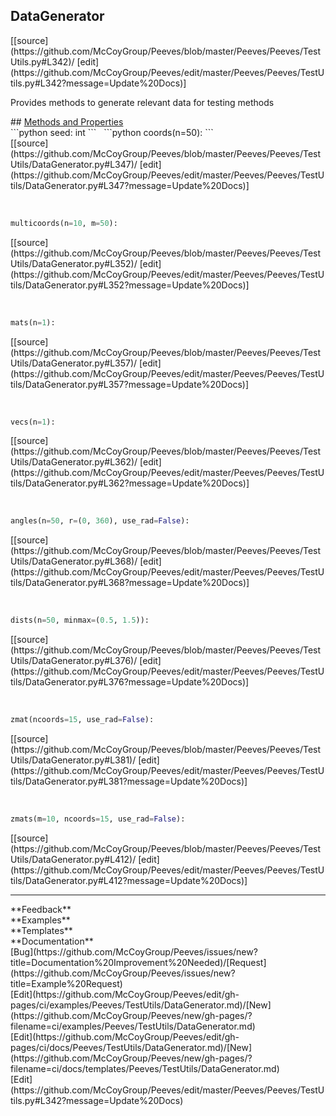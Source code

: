 ## <a id="Peeves.Peeves.TestUtils.DataGenerator">DataGenerator</a> 

<div class="docs-source-link" markdown="1">
[[source](https://github.com/McCoyGroup/Peeves/blob/master/Peeves/Peeves/TestUtils.py#L342)/
[edit](https://github.com/McCoyGroup/Peeves/edit/master/Peeves/Peeves/TestUtils.py#L342?message=Update%20Docs)]
</div>

Provides methods to generate relevant data for testing methods







<div class="collapsible-section">
 <div class="collapsible-section collapsible-section-header" markdown="1">
## <a class="collapse-link" data-toggle="collapse" href="#methods" markdown="1"> Methods and Properties</a> <a class="float-right" data-toggle="collapse" href="#methods"><i class="fa fa-chevron-down"></i></a>
 </div>
 <div class="collapsible-section collapsible-section-body collapse show" id="methods" markdown="1">
 ```python
seed: int
```
<a id="Peeves.Peeves.TestUtils.DataGenerator.coords" class="docs-object-method">&nbsp;</a> 
```python
coords(n=50): 
```
<div class="docs-source-link" markdown="1">
[[source](https://github.com/McCoyGroup/Peeves/blob/master/Peeves/Peeves/TestUtils/DataGenerator.py#L347)/
[edit](https://github.com/McCoyGroup/Peeves/edit/master/Peeves/Peeves/TestUtils/DataGenerator.py#L347?message=Update%20Docs)]
</div>


<a id="Peeves.Peeves.TestUtils.DataGenerator.multicoords" class="docs-object-method">&nbsp;</a> 
```python
multicoords(n=10, m=50): 
```
<div class="docs-source-link" markdown="1">
[[source](https://github.com/McCoyGroup/Peeves/blob/master/Peeves/Peeves/TestUtils/DataGenerator.py#L352)/
[edit](https://github.com/McCoyGroup/Peeves/edit/master/Peeves/Peeves/TestUtils/DataGenerator.py#L352?message=Update%20Docs)]
</div>


<a id="Peeves.Peeves.TestUtils.DataGenerator.mats" class="docs-object-method">&nbsp;</a> 
```python
mats(n=1): 
```
<div class="docs-source-link" markdown="1">
[[source](https://github.com/McCoyGroup/Peeves/blob/master/Peeves/Peeves/TestUtils/DataGenerator.py#L357)/
[edit](https://github.com/McCoyGroup/Peeves/edit/master/Peeves/Peeves/TestUtils/DataGenerator.py#L357?message=Update%20Docs)]
</div>


<a id="Peeves.Peeves.TestUtils.DataGenerator.vecs" class="docs-object-method">&nbsp;</a> 
```python
vecs(n=1): 
```
<div class="docs-source-link" markdown="1">
[[source](https://github.com/McCoyGroup/Peeves/blob/master/Peeves/Peeves/TestUtils/DataGenerator.py#L362)/
[edit](https://github.com/McCoyGroup/Peeves/edit/master/Peeves/Peeves/TestUtils/DataGenerator.py#L362?message=Update%20Docs)]
</div>


<a id="Peeves.Peeves.TestUtils.DataGenerator.angles" class="docs-object-method">&nbsp;</a> 
```python
angles(n=50, r=(0, 360), use_rad=False): 
```
<div class="docs-source-link" markdown="1">
[[source](https://github.com/McCoyGroup/Peeves/blob/master/Peeves/Peeves/TestUtils/DataGenerator.py#L368)/
[edit](https://github.com/McCoyGroup/Peeves/edit/master/Peeves/Peeves/TestUtils/DataGenerator.py#L368?message=Update%20Docs)]
</div>


<a id="Peeves.Peeves.TestUtils.DataGenerator.dists" class="docs-object-method">&nbsp;</a> 
```python
dists(n=50, minmax=(0.5, 1.5)): 
```
<div class="docs-source-link" markdown="1">
[[source](https://github.com/McCoyGroup/Peeves/blob/master/Peeves/Peeves/TestUtils/DataGenerator.py#L376)/
[edit](https://github.com/McCoyGroup/Peeves/edit/master/Peeves/Peeves/TestUtils/DataGenerator.py#L376?message=Update%20Docs)]
</div>


<a id="Peeves.Peeves.TestUtils.DataGenerator.zmat" class="docs-object-method">&nbsp;</a> 
```python
zmat(ncoords=15, use_rad=False): 
```
<div class="docs-source-link" markdown="1">
[[source](https://github.com/McCoyGroup/Peeves/blob/master/Peeves/Peeves/TestUtils/DataGenerator.py#L381)/
[edit](https://github.com/McCoyGroup/Peeves/edit/master/Peeves/Peeves/TestUtils/DataGenerator.py#L381?message=Update%20Docs)]
</div>


<a id="Peeves.Peeves.TestUtils.DataGenerator.zmats" class="docs-object-method">&nbsp;</a> 
```python
zmats(m=10, ncoords=15, use_rad=False): 
```
<div class="docs-source-link" markdown="1">
[[source](https://github.com/McCoyGroup/Peeves/blob/master/Peeves/Peeves/TestUtils/DataGenerator.py#L412)/
[edit](https://github.com/McCoyGroup/Peeves/edit/master/Peeves/Peeves/TestUtils/DataGenerator.py#L412?message=Update%20Docs)]
</div>
 </div>
</div>












---


<div markdown="1" class="text-secondary">
<div class="container">
  <div class="row">
   <div class="col" markdown="1">
**Feedback**   
</div>
   <div class="col" markdown="1">
**Examples**   
</div>
   <div class="col" markdown="1">
**Templates**   
</div>
   <div class="col" markdown="1">
**Documentation**   
</div>
   <div class="col" markdown="1">
   
</div>
   <div class="col" markdown="1">
   
</div>
   <div class="col" markdown="1">
   
</div>
</div>
  <div class="row">
   <div class="col" markdown="1">
[Bug](https://github.com/McCoyGroup/Peeves/issues/new?title=Documentation%20Improvement%20Needed)/[Request](https://github.com/McCoyGroup/Peeves/issues/new?title=Example%20Request)   
</div>
   <div class="col" markdown="1">
[Edit](https://github.com/McCoyGroup/Peeves/edit/gh-pages/ci/examples/Peeves/TestUtils/DataGenerator.md)/[New](https://github.com/McCoyGroup/Peeves/new/gh-pages/?filename=ci/examples/Peeves/TestUtils/DataGenerator.md)   
</div>
   <div class="col" markdown="1">
[Edit](https://github.com/McCoyGroup/Peeves/edit/gh-pages/ci/docs/Peeves/TestUtils/DataGenerator.md)/[New](https://github.com/McCoyGroup/Peeves/new/gh-pages/?filename=ci/docs/templates/Peeves/TestUtils/DataGenerator.md)   
</div>
   <div class="col" markdown="1">
[Edit](https://github.com/McCoyGroup/Peeves/edit/master/Peeves/Peeves/TestUtils.py#L342?message=Update%20Docs)   
</div>
   <div class="col" markdown="1">
   
</div>
   <div class="col" markdown="1">
   
</div>
   <div class="col" markdown="1">
   
</div>
</div>
</div>
</div>